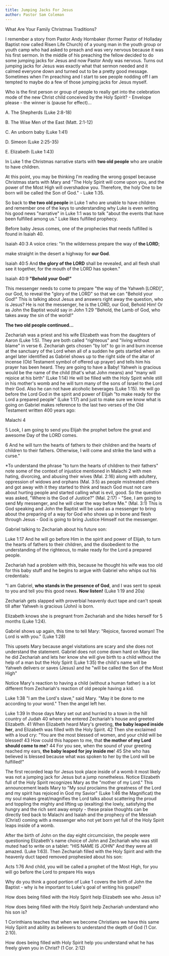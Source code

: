 ```yaml
---
title: Jumping Jacks For Jesus
author: Pastor Sam Coleman
---
```


What Are Your Family Christmas Traditions?

I remember a story from Pastor Andy Hornbaker (former Pastor of Holladay Baptist now called Risen Life Church) of a young man in the youth group or youth camp who had asked to preach and was very nervous because it was his first sermon. In the middle of his preaching the fellow decided to do some jumping jacks for Jesus and now Pastor Andy was nervous. Turns out jumping jacks for Jesus was exactly what that sermon needed and it calmed everyone down and turned out to be a pretty good message. Sometimes when I'm preaching and I start to see people nodding off I am tempted to maybe do a few of those jumping jacks for Jesus myself.

Who is the first person or group of people to really get into the celebration mode of the new Christ child conceived by the Holy Spirit? - Envelope please - the winner is (pause for effect)...

 A. The Shepherds (Luke 2:8-18)

 B. The Wise Men of the East (Matt. 2:1-12)

 C. An unborn baby (Luke 1:41)

 D. Simeon (Luke 2:25-35)

 E. Elizabeth (Luke 1:43)

In Luke 1 the Christmas narrative starts with **two old people** who are unable to have children.

At this point, you may be thinking I'm reading the wrong gospel because Christmas starts with Mary and "The Holy Spirit will come upon you, and the power of the Most High will overshadow you. Therefore, the holy One to be born will be called the Son of God." - Luke 1:35.

So back to **the two old people** in Luke 1 who are unable to have children and remember one of the keys to understanding why Luke is even writing his good news "narrative" in Luke 1:1 was to talk "about the events that have been fulfilled among us." Luke likes fulfilled prophecy.

Before baby Jesus comes, one of the prophecies that needs fulfilled is found in Isaiah 40.

Isaiah 40:3 A voice cries: "In the wilderness prepare the way of **the LORD**;

make straight in the desert a highway for **our God**.

Isaiah 40:5 And **the glory of the LORD** shall be revealed, and all flesh shall see it together, for the mouth of the LORD has spoken."

Isaiah 40:9 **"Behold your God!"**

This messenger needs to come to prepare "the way of the Yahweh [LORD]", our God, to reveal the "glory of the LORD" so that we can "Behold your God!" This is talking about Jesus and answers right away the question, who is Jesus? He is not the messenger, he is the LORD, our God, Behold Him! Or as John the Baptist would say in John 1:29 "Behold, the Lamb of God, who takes away the sin of the world!"

**The two old people continued...**

Zechariah was a priest and his wife Elizabeth was from the daughters of Aaron (Luke 1:5). They are both called "righteous" and "living without blame" in verse 6. Zechariah gets chosen "by lot" to go in and burn incense at the sanctuary of the Lord when all of a sudden he gets startled when an angel later identified as Gabriel shows up to the right side of the altar of incense (Old Testament symbol of offered up prayer) and tells him his prayer has been heard. They are going to have a Baby! Yahweh is gracious would be the name of the child (that's what John means) and "many will rejoice at his birth" (Luke 1:14) He will be filled with the Holy Spirit while still in his mother's womb and he will turn many of the sons of Israel to the Lord their God. Also he can not have alcoholic beverages (Luke 1:15). He will go before the Lord God in the spirit and power of Elijah "to make ready for the Lord a prepared people" (Luke 1:17) and just to make sure we know what is going on Gabriel makes reference to the last two verses of the Old Testament written 400 years ago:

Malachi 4

5 Look, I am going to send you Elijah the prophet before the great and awesome Day of the LORD comes.

6 And he will turn the hearts of fathers to their children and the hearts of children to their fathers. Otherwise, I will come and strike the land with a curse."

*To understand the phrase "to turn the hearts of children to their fathers" note some of the context of injustice mentioned in Malachi 2 with men hating, divorcing, and abusing their wives (Mal. 2:16) along with adultery, oppression of widows and orphans (Mal. 3:5) as people mistreated others and got away with it they started to think and teach God must not care about hurting people and started calling what is evil, good. So the question was asked, "Where is the God of Justice?" (Mal. 2:17) - "See, I am going to send My messenger, and he will clear the way before Me." (Mal. 3:1) This is God speaking and John the Baptist will be used as a messenger to bring about the preparing of a way for God who shows up in bone and flesh through Jesus - God is going to bring Justice Himself not the messenger.

Gabriel talking to Zechariah about his future son:

Luke 1:17 And he will go before Him in the spirit and power of Elijah, to turn the hearts of fathers to their children, and the disobedient to the understanding of the righteous, to make ready for the Lord a prepared people.

Zechariah had a problem with this, because he thought his wife was too old for this baby stuff and he begins to argue with Gabriel who whips out his credentials:

"I am Gabriel, **who stands in the presence of God**, and I was sent to speak to you and tell you this good news. **Now listen!** (Luke 1:19 and 20a)

Zechariah gets slapped with proverbial heavenly duct tape and can't speak till after Yahweh is gracious (John) is born.

Elizabeth knows she is pregnant from Zechariah and she hides herself for 5 months (Luke 1:24).

Gabriel shows up again, this time to tell Mary: "Rejoice, favored woman! The Lord is with you." (Luke 1:28)

This upsets Mary because angel visitations are scary and she does not understand the statement. Gabriel does not come down hard on Mary like he did Zechariah and lets her know she will give birth to a child without the help of a man but the Holy Spirit (Luke 1:35) the child's name will be Yahweh delivers or saves (Jesus) and he "will be called the Son of the Most High"

Notice Mary's reaction to having a child (without a human father) is a lot different from Zechariah's reaction of old people having a kid.

Luke 1:38 "I am the Lord's slave," said Mary. "May it be done to me according to your word." Then the angel left her.

Luke 1:39 In those days Mary set out and hurried to a town in the hill country of Judah 40 where she entered Zechariah's house and greeted Elizabeth. 41 When Elizabeth heard Mary's greeting, **the baby leaped inside her**, and Elizabeth was filled with the Holy Spirit. 42 Then she exclaimed with a loud cry: "You are the most blessed of women, and your child will be blessed! 43 How could this happen to me, that **the mother of my Lord should come to me**? 44 For you see, when the sound of your greeting reached my ears, **the baby leaped for joy inside me**! 45 She who has believed is blessed because what was spoken to her by the Lord will be fulfilled!"

The first recorded leap for Jesus took place inside of a womb it most likely was not a jumping jack for Jesus but a jump nonetheless. Notice Elizabeth full of the Holy Spirit recognizes Mary as the "mother of my Lord." This announcement leads Mary to "My soul proclaims the greatness of the Lord and my spirit has rejoiced in God my Savior" (Luke 1:46 the Magnificat) the my soul makes great/magnifies the Lord talks about scattering the proud and toppling the mighty and lifting up (exalting) the lowly, satisfying the hungry and the rich sent away empty - these praise thoughts can be directly tied back to Malachi and Isaiah and the prophecy of the Messiah (Christ) coming with a messenger who not yet born yet full of the Holy Spirit leaps inside of a womb.

After the birth of John on the day eight circumcision, the people were questioning Elizabeth's name choice of John and Zechariah who was still muted had to write on a tablet: "HIS NAME IS JOHN" And they were all amazed. (Luke 1:63). Then Zechariah filled with the Holy Spirit and with the heavenly duct taped removed prophesied about his son:

Acts 1:76 And child, you will be called a prophet of the Most High, 	for you will go before the Lord to prepare His ways

Why do you think a good portion of Luke 1 covers the birth of John the Baptist - why is he important to Luke's goal of writing his gospel?

How does being filled with the Holy Spirit help Elizabeth see who Jesus is?

How does being filled with the Holy Spirit help Zechariah understand who his son is?

1 Corinthians teaches that when we become Christians we have this same Holy Spirit and ability as believers to understand the depth of God (1 Cor. 2:10).

How does being filled with Holy Spirit help you understand what he has freely given you in Christ? (1 Cor. 2:12)

